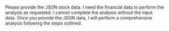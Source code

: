 Please provide the JSON stock data.  I need the financial data to perform the analysis as requested.  I cannot complete the analysis without the input data.  Once you provide the JSON data, I will perform a comprehensive analysis following the steps outlined.
